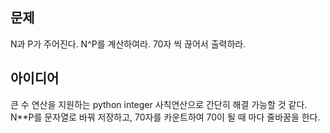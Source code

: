 ## 문제
N과 P가 주어진다. N^P를 계산하여라. 70자 씩 끊어서 출력하라.  

## 아이디어
큰 수 연산을 지원하는 python integer 사칙연산으로 간단히 해결 가능할 것 같다. N**P를 문자열로 바꿔 저장하고, 70자를 카운트하여 70이 될 때 마다 줄바꿈을 한다.
